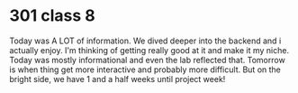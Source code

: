 # 301 class 8

Today was A LOT of information. We dived deeper into the backend and i actually enjoy. I'm thinking of getting really good at it and make it my niche. Today was mostly informational and even the lab reflected that. Tomorrow is when thing get more interactive and probably more difficult. But on the bright side, we have 1 and a half weeks until project week!
